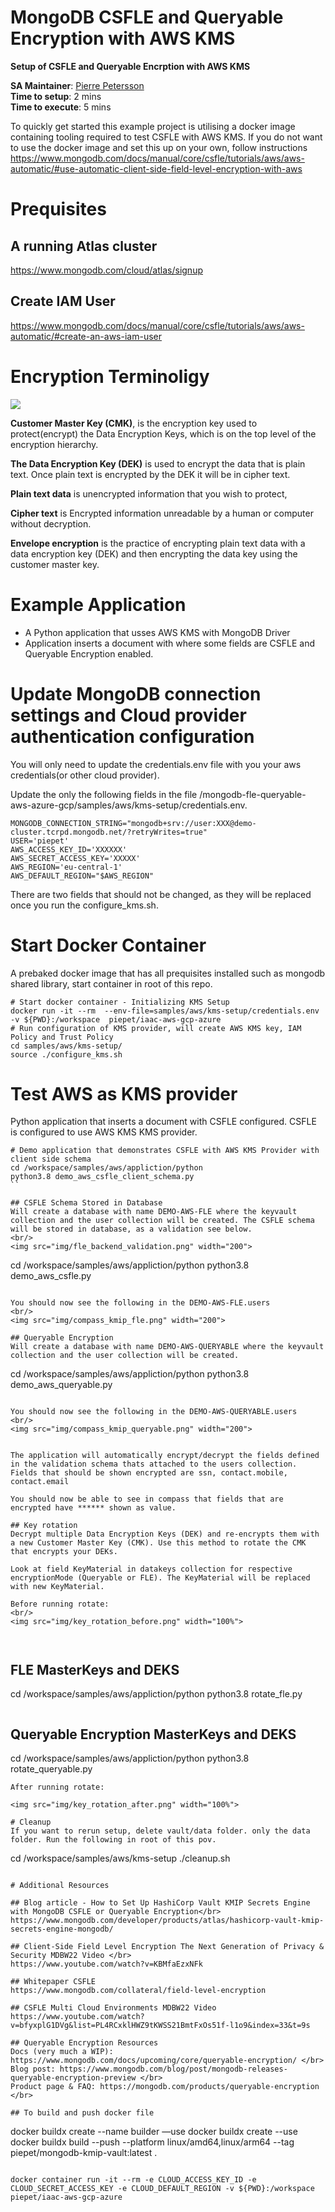 # MongoDB CSFLE and Queryable Encryption with AWS KMS

__Setup of CSFLE and Queryable Encrption with AWS KMS__

__SA Maintainer__: [Pierre Petersson](mailto:pierre.petersson@mongodb.com) <br/>
__Time to setup__: 2 mins <br/>
__Time to execute__: 5 mins <br/>

To quickly get started this example project is utilising a docker image containing tooling required to test CSFLE with AWS KMS. 
If you do not want to use the docker image and set this up on your own, follow instructions https://www.mongodb.com/docs/manual/core/csfle/tutorials/aws/aws-automatic/#use-automatic-client-side-field-level-encryption-with-aws


# Prequisites 
## A running Atlas cluster 
https://www.mongodb.com/cloud/atlas/signup
## Create IAM User</br>
https://www.mongodb.com/docs/manual/core/csfle/tutorials/aws/aws-automatic/#create-an-aws-iam-user

# Encryption Terminoligy
<img src="img/envelope_encryption.png"></br>

__Customer Master Key (CMK)__, is the encryption key used to protect(encrypt) the Data Encryption Keys, which is on the top level of the encryption hierarchy.

__The Data Encryption Key (DEK)__ is used to encrypt the data that is plain text. Once plain text is encrypted by the DEK it will be in cipher text. 

__Plain text data__ is unencrypted information that you wish to protect, 


__Cipher text__ is Encrypted information unreadable by a human or computer without decryption.

__Envelope encryption__ is the practice of encrypting plain text data with a data encryption key (DEK) and then encrypting the data key using the customer master key.
# Example Application 
* A Python application that usses AWS KMS with MongoDB Driver
* Application inserts a document with where some fields are CSFLE and Queryable Encryption enabled.

# Update MongoDB connection settings and Cloud provider authentication configuration
You will only need to update the credentials.env file with you your aws credentials(or other cloud provider). 

Update the only the following fields in the file  /mongodb-fle-queryable-aws-azure-gcp/samples/aws/kms-setup/credentials.env.
```
MONGODB_CONNECTION_STRING="mongodb+srv://user:XXX@demo-cluster.tcrpd.mongodb.net/?retryWrites=true"
USER='piepet'
AWS_ACCESS_KEY_ID='XXXXXX'
AWS_SECRET_ACCESS_KEY='XXXXX'
AWS_REGION='eu-central-1'
AWS_DEFAULT_REGION="$AWS_REGION"
```

There are two fields that should not be changed, as they will be replaced once you run the configure_kms.sh.

# Start Docker Container
A prebaked docker image that has all prequisites installed such as mongodb shared library, start container in root of this repo.

```
# Start docker container - Initializing KMS Setup
docker run -it --rm  --env-file=samples/aws/kms-setup/credentials.env  -v ${PWD}:/workspace  piepet/iaac-aws-gcp-azure
# Run configuration of KMS provider, will create AWS KMS key, IAM Policy and Trust Policy
cd samples/aws/kms-setup/
source ./configure_kms.sh
```

# Test AWS as KMS provider
Python application that inserts a document with CSFLE configured. CSFLE is configured to use AWS KMS KMS provider.

```
# Demo application that demonstrates CSFLE with AWS KMS Provider with client side schema
cd /workspace/samples/aws/appliction/python
python3.8 demo_aws_csfle_client_schema.py
``

## CSFLE Schema Stored in Database
Will create a database with name DEMO-AWS-FLE where the keyvault collection and the user collection will be created. The CSFLE schema will be stored in database, as a validation see below.
<br/>
<img src="img/fle_backend_validation.png" width="200">

```
cd /workspace/samples/aws/appliction/python
python3.8 demo_aws_csfle.py
```

You should now see the following in the DEMO-AWS-FLE.users
<br/>
<img src="img/compass_kmip_fle.png" width="200">

## Queryable Encryption
Will create a database with name DEMO-AWS-QUERYABLE where the keyvault collection and the user collection will be created.

```
cd /workspace/samples/aws/appliction/python
python3.8 demo_aws_queryable.py
```

You should now see the following in the DEMO-AWS-QUERYABLE.users
<br/>
<img src="img/compass_kmip_queryable.png" width="200">


The application will automatically encrypt/decrypt the fields defined in the validation schema thats attached to the users collection. Fields that should be shown encrypted are ssn, contact.mobile, contact.email

You should now be able to see in compass that fields that are encrypted have ****** shown as value. 

## Key rotation
Decrypt multiple Data Encryption Keys (DEK) and re-encrypts them with a new Customer Master Key (CMK). Use this method to rotate the CMK that encrypts your DEKs. 

Look at field KeyMaterial in datakeys collection for respective encryptionMode (Queryable or FLE). The KeyMaterial will be replaced with new KeyMaterial. 

Before running rotate:
<br/>
<img src="img/key_rotation_before.png" width="100%">



```
## FLE MasterKeys and DEKS
cd /workspace/samples/aws/appliction/python
python3.8 rotate_fle.py
```

```
## Queryable Encryption MasterKeys and DEKS
cd /workspace/samples/aws/appliction/python
python3.8 rotate_queryable.py 
```
After running rotate:

<img src="img/key_rotation_after.png" width="100%">

# Cleanup
If you want to rerun setup, delete vault/data folder. only the data folder. Run the following in root of this pov.
```
cd /workspace/samples/aws/kms-setup
./cleanup.sh
```

# Additional Resources

## Blog article - How to Set Up HashiCorp Vault KMIP Secrets Engine with MongoDB CSFLE or Queryable Encryption</br>
https://www.mongodb.com/developer/products/atlas/hashicorp-vault-kmip-secrets-engine-mongodb/

## Client-Side Field Level Encryption The Next Generation of Privacy & Security MDBW22 Video </br>
https://www.youtube.com/watch?v=KBMfaEzxNFk

## Whitepaper CSFLE 
https://www.mongodb.com/collateral/field-level-encryption

## CSFLE Multi Cloud Environments MDBW22 Video
https://www.youtube.com/watch?v=bfyxplG1DVg&list=PL4RCxklHWZ9tKWSS21BmtFxOs51f-l1o9&index=33&t=9s

## Queryable Encryption Resources
Docs (very much a WIP): https://www.mongodb.com/docs/upcoming/core/queryable-encryption/ </br>
Blog post: https://www.mongodb.com/blog/post/mongodb-releases-queryable-encryption-preview </br>
Product page & FAQ: https://mongodb.com/products/queryable-encryption </br>

## To build and push docker file
```
docker buildx create --name builder —use
docker buildx create --use
docker buildx build --push --platform linux/amd64,linux/arm64 --tag piepet/mongodb-kmip-vault:latest .
```

docker container run -it --rm -e CLOUD_ACCESS_KEY_ID -e CLOUD_SECRET_ACCESS_KEY -e CLOUD_DEFAULT_REGION -v ${PWD}:/workspace piepet/iaac-aws-gcp-azure